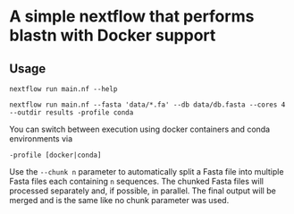 # A simple nextflow that performs blastn with Docker support

## Usage

````
nextflow run main.nf --help
````

````
nextflow run main.nf --fasta 'data/*.fa' --db data/db.fasta --cores 4 --outdir results -profile conda
````

You can switch between execution using docker containers and conda environments via 

````
-profile [docker|conda]
````

Use the ``--chunk n`` parameter to automatically split a Fasta file into multiple Fasta files each containing ``n`` 
sequences. The chunked Fasta files will processed separately and, if possible, in parallel. The final output will be merged and is the same like no chunk parameter was used. 